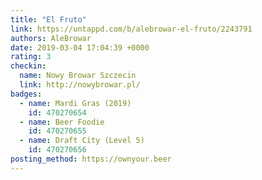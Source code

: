 ```yaml
---
title: "El Fruto"
link: https://untappd.com/b/alebrowar-el-fruto/2243791
authors: AleBrowar
date: 2019-03-04 17:04:39 +0000
rating: 3
checkin:
  name: Nowy Browar Szczecin
  link: http://nowybrowar.pl/
badges:
  - name: Mardi Gras (2019)
    id: 470270654
  - name: Beer Foodie
    id: 470270655
  - name: Draft City (Level 5)
    id: 470270656
posting_method: https://ownyour.beer
---
```

